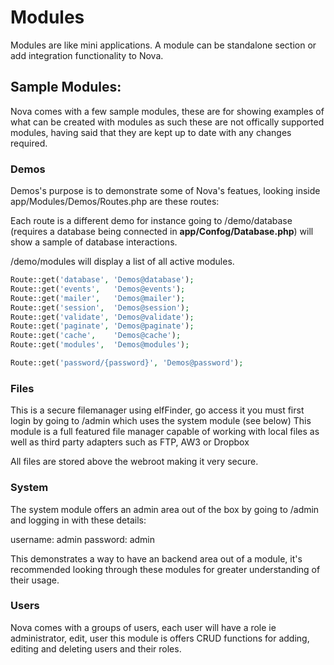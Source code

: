 
# Modules

Modules are like mini applications. A module can be standalone section or add integration functionality to Nova. 

## Sample Modules:

Nova comes with a few sample modules, these are for showing examples of what can be created with modules as such these are not offically supported modules, having said that they are kept up to date with any changes required.

### Demos

Demos's purpose is to demonstrate some of Nova's featues, looking inside app/Modules/Demos/Routes.php are these routes:

Each route is a different demo for instance going to /demo/database (requires a database being connected in **app/Confog/Database.php**)
will show a sample of database interactions.

/demo/modules will display a list of all active modules.

```php
Route::get('database', 'Demos@database');
Route::get('events',   'Demos@events');
Route::get('mailer',   'Demos@mailer');
Route::get('session',  'Demos@session');
Route::get('validate', 'Demos@validate');
Route::get('paginate', 'Demos@paginate');
Route::get('cache',    'Demos@cache');
Route::get('modules',  'Demos@modules');

Route::get('password/{password}', 'Demos@password');
```

### Files

This is a secure filemanager using elfFinder, go access it you must first login by going to /admin which uses the system module (see below)
This module is a full featured file manager capable of working with local files as well as third party adapters such as FTP, AW3 or Dropbox

All files are stored above the webroot making it very secure.

### System

The system module offers an admin area out of the box by going to /admin and logging in with these details:

username: admin
password: admin

This demonstrates a way to have an backend area out of a module, it's recommended looking through these modules for greater understanding of their usage.

### Users

Nova comes with a groups of users, each user will have a role ie administrator, edit, user this module is offers CRUD functions for adding, editing and deleting users and their roles.
